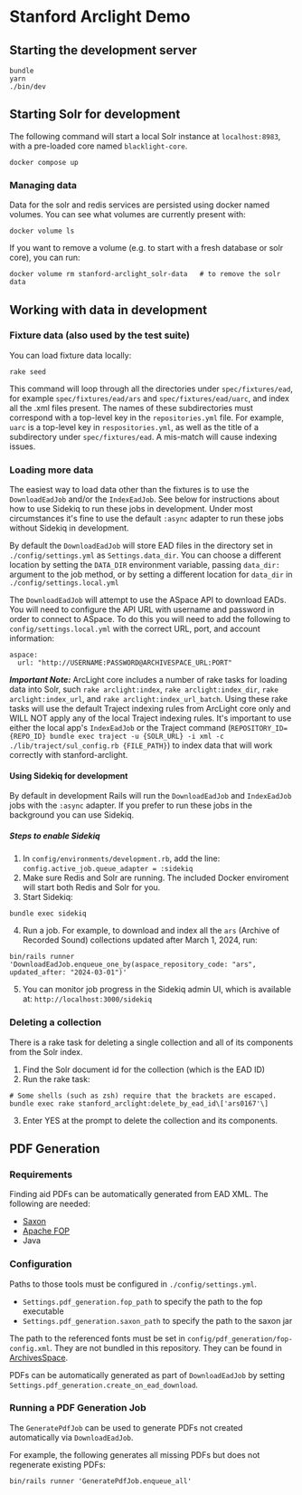 # Stanford Arclight Demo

## Starting the development server
```shell
bundle
yarn
./bin/dev
```

## Starting Solr for development
The following command will start a local Solr instance at `localhost:8983`, with a pre-loaded core named `blacklight-core`.

```shell
docker compose up
```
### Managing data
Data for the solr and redis services are persisted using docker named volumes. You can see what volumes are currently present with:

```shell
docker volume ls
````

If you want to remove a volume (e.g. to start with a fresh database or solr core), you can run:

```shell
docker volume rm stanford-arclight_solr-data   # to remove the solr data
```

## Working with data in development

### Fixture data (also used by the test suite)

You can load fixture data locally: 
```shell
rake seed
```

This command will loop through all the directories under `spec/fixtures/ead`, for example `spec/fixtures/ead/ars` and `spec/fixtures/ead/uarc`, and index all the .xml files present. The names of these subdirectories must correspond with a top-level key in the `repositories.yml` file. For example, `uarc` is a top-level key in `respositories.yml`, as well as the title of a subdirectory under `spec/fixtures/ead`. A mis-match will cause indexing issues.

### Loading more data

The easiest way to load data other than the fixtures is to use the `DownloadEadJob` and/or the `IndexEadJob`. See below for instructions about how to use Sidekiq to run these jobs in development. Under most circumstances it's fine to use the default `:async` adapter to run these jobs without Sidekiq in development. 

By default the `DownloadEadJob` will store EAD files in the directory set in `./config/settings.yml` as `Settings.data_dir`. You can choose a different location by setting the `DATA_DIR` environment variable, passing `data_dir:` argument to the job method, or by setting a different location for `data_dir` in `./config/settings.local.yml`

The `DownloadEadJob` will attempt to use the ASpace API to download EADs. You will need to configure the API URL with username and password in order to connect to ASpace. To do this you will need to add the following to `config/settings.local.yml` with the correct URL, port, and account information:

```
aspace:
  url: "http://USERNAME:PASSWORD@ARCHIVESPACE_URL:PORT"
```

_**Important Note:**_ ArcLight core includes a number of rake tasks for loading data into Solr, such `rake arclight:index`, `rake arclight:index_dir`, `rake arclight:index_url`, and `rake arclight:index_url_batch`. Using these rake tasks will use the default Traject indexing rules from ArcLight core only and WILL NOT apply any of the local Traject indexing rules. It's important to use either the local app's `IndexEadJob` or the Traject command (`REPOSITORY_ID={REPO_ID} bundle exec traject -u {SOLR_URL} -i xml -c ./lib/traject/sul_config.rb {FILE_PATH}`) to index data that will work correctly with stanford-arclight.

#### Using Sidekiq for development
By default in development Rails will run the `DownloadEadJob` and `IndexEadJob` jobs with the `:async` adapter. If you prefer to run these jobs in the background you can use Sidekiq.

##### Steps to enable Sidekiq
1. In `config/environments/development.rb`, add the line: `config.active_job.queue_adapter = :sidekiq`
2. Make sure Redis and Solr are running. The included Docker enviroment will start both Redis and Solr for you.
3. Start Sidekiq:
```shell
bundle exec sidekiq
```
4. Run a job. For example, to download and index all the `ars` (Archive of Recorded Sound) collections updated after March 1, 2024, run:
```shell
bin/rails runner 'DownloadEadJob.enqueue_one_by(aspace_repository_code: "ars", updated_after: "2024-03-01")'
```
5. You can monitor job progress in the Sidekiq admin UI, which is available at: `http://localhost:3000/sidekiq`

### Deleting a collection
There is a rake task for deleting a single collection and all of its components from the Solr index.

1. Find the Solr document id for the collection (which is the EAD ID)
2. Run the rake task:
```shell
# Some shells (such as zsh) require that the brackets are escaped.
bundle exec rake stanford_arclight:delete_by_ead_id\['ars0167'\]
```
3. Enter YES at the prompt to delete the collection and its components.

## PDF Generation
### Requirements
Finding aid PDFs can be automatically generated from EAD XML. The following are needed:
- [Saxon](https://www.saxonica.com/welcome/welcome.xml)
- [Apache FOP](https://xmlgraphics.apache.org/fop/)
- Java

### Configuration
Paths to those tools must be configured in `./config/settings.yml`.
- `Settings.pdf_generation.fop_path` to specify the path to the fop executable
- `Settings.pdf_generation.saxon_path` to specify the path to the saxon jar

The path to the referenced fonts must be set in `config/pdf_generation/fop-config.xml`. They are not bundled in this repository. They can be found in [ArchivesSpace](https://github.com/archivesspace/archivesspace).

PDFs can be automatically generated as part of `DownloadEadJob` by setting `Settings.pdf_generation.create_on_ead_download`.

### Running a PDF Generation Job
The `GeneratePdfJob` can be used to generate PDFs not created automatically via `DownloadEadJob`.

For example, the following generates all missing PDFs but does not regenerate existing PDFs:
```shell
bin/rails runner 'GeneratePdfJob.enqueue_all'
```
